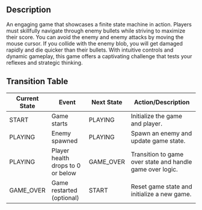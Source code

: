 ## Description
An engaging game that showcases a finite state machine in action. Players must skillfully navigate through enemy bullets while striving to maximize their score. You can avoid the enemy and enemy attacks by moving the mouse cursor. If you collide with the enemy blob, you will get damaged rapidly and die quicker than their bullets. With intuitive controls and dynamic gameplay, this game offers a captivating challenge that tests your reflexes and strategic thinking.

## Transition Table 
| Current State | Event                                   | Next State | Action/Description                                   |
| --------------|-----------------------------------------|-------------|-----------------------------------------------------|
| START         | Game starts                            | PLAYING     | Initialize the game and player.                     |
| PLAYING       | Enemy spawned                          | PLAYING     | Spawn an enemy and update game state.               |
| PLAYING       | Player health drops to 0 or below     | GAME_OVER   | Transition to game over state and handle game over logic. |
| GAME_OVER     | Game restarted (optional)             | START       | Reset game state and initialize a new game.         |


